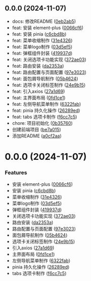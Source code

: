 ## 0.0.0 (2024-11-07)

* docs: 修改README ([0eb2ab5](https://github.com/junwanzhao/common-limits-system/commit/0eb2ab5))
* feat: 安装 element-plus ([0066cf6](https://github.com/junwanzhao/common-limits-system/commit/0066cf6))
* feat: 安装 pinia ([c6cbd8b](https://github.com/junwanzhao/common-limits-system/commit/c6cbd8b))
* feat: 菜单收缩制作 ([31e4326](https://github.com/junwanzhao/common-limits-system/commit/31e4326))
* feat: 菜单logo制作 ([03d5ef5](https://github.com/junwanzhao/common-limits-system/commit/03d5ef5))
* feat: 弹框组件封装 ([419937d](https://github.com/junwanzhao/common-limits-system/commit/419937d))
* feat: 关闭选项卡功能实现 ([372ae03](https://github.com/junwanzhao/common-limits-system/commit/372ae03))
* feat: 路由安装 ([da2353a](https://github.com/junwanzhao/common-limits-system/commit/da2353a))
* feat: 路由配置与⻚⾯配置 ([97e3023](https://github.com/junwanzhao/common-limits-system/commit/97e3023))
* feat: ⾯包屑导航制作 ([05b4624](https://github.com/junwanzhao/common-limits-system/commit/05b4624))
* feat: 选项卡关闭标签制作 ([24e9b15](https://github.com/junwanzhao/common-limits-system/commit/24e9b15))
* feat: 引⼊axios ([27a1d69](https://github.com/junwanzhao/common-limits-system/commit/27a1d69))
* feat: 主界⾯布局 ([0fd1ce1](https://github.com/junwanzhao/common-limits-system/commit/0fd1ce1))
* feat: 左侧导航菜单制作 ([6322fab](https://github.com/junwanzhao/common-limits-system/commit/6322fab))
* feat: pinia 持久化操作 ([26289ed](https://github.com/junwanzhao/common-limits-system/commit/26289ed))
* feat: tabs 选项卡制作 ([f6cc7c5](https://github.com/junwanzhao/common-limits-system/commit/f6cc7c5))
* chore: 项⽬初始化 ([0b35760](https://github.com/junwanzhao/common-limits-system/commit/0b35760))
* 创建前端项目 ([be7a015](https://github.com/junwanzhao/common-limits-system/commit/be7a015))
* 添加README ([a0cf2aa](https://github.com/junwanzhao/common-limits-system/commit/a0cf2aa))



# 0.0.0 (2024-11-07)


### Features

* 安装 element-plus ([0066cf6](https://github.com/junwanzhao/common-limits-system/commit/0066cf607920517222ea8fa21053ec317df1c55c))
* 安装 pinia ([c6cbd8b](https://github.com/junwanzhao/common-limits-system/commit/c6cbd8ba7abcb1a723b7e6af7162212c9a648414))
* 菜单收缩制作 ([31e4326](https://github.com/junwanzhao/common-limits-system/commit/31e43264173a533550d2bf21681377093bab47b5))
* 菜单logo制作 ([03d5ef5](https://github.com/junwanzhao/common-limits-system/commit/03d5ef569b8073eaaaf3c5de069fd545f99f9596))
* 弹框组件封装 ([419937d](https://github.com/junwanzhao/common-limits-system/commit/419937d941390f5f81d749a83912a273039fbb72))
* 关闭选项卡功能实现 ([372ae03](https://github.com/junwanzhao/common-limits-system/commit/372ae0326cb42d78e958f943987cb5c2f0d77e5d))
* 路由安装 ([da2353a](https://github.com/junwanzhao/common-limits-system/commit/da2353aa9687bd4bd87e95c737c5d66b039d5a9e))
* 路由配置与⻚⾯配置 ([97e3023](https://github.com/junwanzhao/common-limits-system/commit/97e30233fae291b68c7d4ffdd38aa5743872e256))
* ⾯包屑导航制作 ([05b4624](https://github.com/junwanzhao/common-limits-system/commit/05b4624a89d5d7e90206c6fedf88e420f9a6ab37))
* 选项卡关闭标签制作 ([24e9b15](https://github.com/junwanzhao/common-limits-system/commit/24e9b1582b49e7df3809b2c0b0c669403eb8d2a7))
* 引⼊axios ([27a1d69](https://github.com/junwanzhao/common-limits-system/commit/27a1d6977ae13ef0ea8b9cf156a33d24c0bffcd0))
* 主界⾯布局 ([0fd1ce1](https://github.com/junwanzhao/common-limits-system/commit/0fd1ce152ad70ca707cd2d6e33cceed34595d36c))
* 左侧导航菜单制作 ([6322fab](https://github.com/junwanzhao/common-limits-system/commit/6322fab746c6f726fec3d1b0644e4fe1f8949919))
* pinia 持久化操作 ([26289ed](https://github.com/junwanzhao/common-limits-system/commit/26289ed8df19edaf8aa63967ac61d99490418ee1))
* tabs 选项卡制作 ([f6cc7c5](https://github.com/junwanzhao/common-limits-system/commit/f6cc7c5e94f8bb37fd9c73d36d2a72832a999c8e))



